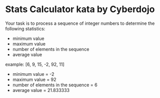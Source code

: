 # Stats Calculator kata by Cyberdojo

Your task is to process a sequence of integer numbers to determine the following statistics:

- minimum value
- maximum value
- number of elements in the sequence
- average value

example: [6, 9, 15, -2, 92, 11]

- minimum value = -2
- maximum value = 92
- number of elements in the sequence = 6
- average value = 21.833333